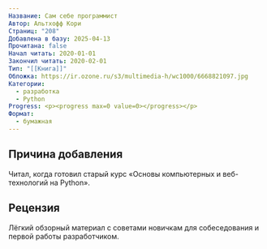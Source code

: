 ```yaml
---
Название: Сам себе программист
Автор: Альтхофф Кори
Страниц: "208"
Добавлена в базу: 2025-04-13
Прочитана: false
Начал читать: 2020-01-01
Закончил читать: 2020-02-01
Тип: "[[Книга]]"
Обложка: https://ir.ozone.ru/s3/multimedia-h/wc1000/6668821097.jpg
Категории:
  - разработка
  - Python
Progress: <p><progress max=0 value=0></progress></p>
Формат:
  - бумажная
---
```

## Причина добавления

Читал, когда готовил старый курс «Основы компьютерных и веб-технологий на Python».

## Рецензия

Лёгкий обзорный материал с советами новичкам для собеседования и первой работы разработчиком.
